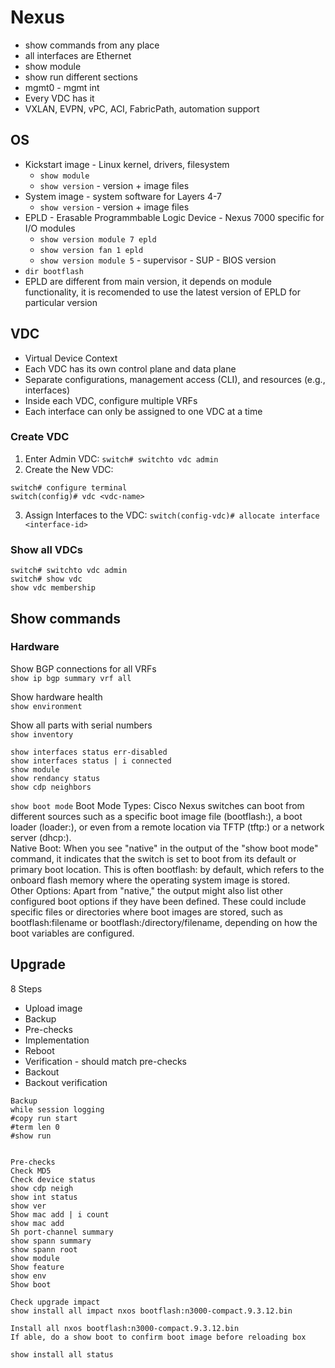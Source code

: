 # Nexus

- show commands from any place
- all interfaces are Ethernet
- show module
- show run different sections
- mgmt0 - mgmt int
- Every VDC has it
- VXLAN, EVPN, vPC, ACI, FabricPath, automation support

## OS

- Kickstart image - Linux kernel, drivers, filesystem
    - `show module`
    - `show version` - version + image files
- System image - system software for Layers 4-7
    - `show version` - version + image files
- EPLD - Erasable Programmbable Logic Device - Nexus 7000 specific for I/O modules
    - `show version module 7 epld`
    - `show version fan 1 epld`
    - `show version module 5` - supervisor - SUP - BIOS version
- `dir bootflash`
- EPLD are different from main version, it depends on module functionality, it is recomended to use the latest version of EPLD for particular version

## VDC

- Virtual Device Context
- Each VDC has its own control plane and data plane
- Separate configurations, management access (CLI), and resources (e.g., interfaces)
- Inside each VDC, configure multiple VRFs
- Each interface can only be assigned to one VDC at a time

### Create VDC

1. Enter Admin VDC: `switch# switchto vdc admin`
2. Create the New VDC:
```
switch# configure terminal
switch(config)# vdc <vdc-name>
```
3. Assign Interfaces to the VDC: `switch(config-vdc)# allocate interface <interface-id>`

### Show all VDCs

```
switch# switchto vdc admin
switch# show vdc
show vdc membership
```

## Show commands

### Hardware

Show BGP connections for all VRFs  
`show ip bgp summary vrf all`

Show hardware health  
`show environment`

Show all parts with serial numbers  
`show inventory`

```
show interfaces status err-disabled
show interfaces status | i connected
show module
show rendancy status
show cdp neighbors
```

`show boot mode`
Boot Mode Types: Cisco Nexus switches can boot from different sources such as a specific boot image file (bootflash:), a boot loader (loader:), or even from a remote location via TFTP (tftp:) or a network server (dhcp:).  
Native Boot: When you see "native" in the output of the "show boot mode" command, it indicates that the switch is set to boot from its default or primary boot location. This is often bootflash: by default, which refers to the onboard flash memory where the operating system image is stored.  
Other Options: Apart from "native," the output might also list other configured boot options if they have been defined. These could include specific files or directories where boot images are stored, such as bootflash:filename or bootflash:/directory/filename, depending on how the boot variables are configured.

## Upgrade

8 Steps

- Upload image
- Backup
- Pre-checks
- Implementation
- Reboot
- Verification - should match pre-checks
- Backout
- Backout verification

```
Backup
while session logging
#copy run start
#term len 0
#show run


Pre-checks
Check MD5
Check device status
show cdp neigh
show int status
show ver
Show mac add | i count
show mac add
Sh port-channel summary
show spann summary
show spann root
show module
Show feature
show env
Show boot

Check upgrade impact
show install all impact nxos bootflash:n3000-compact.9.3.12.bin

Install all nxos bootflash:n3000-compact.9.3.12.bin
If able, do a show boot to confirm boot image before reloading box

show install all status

```
